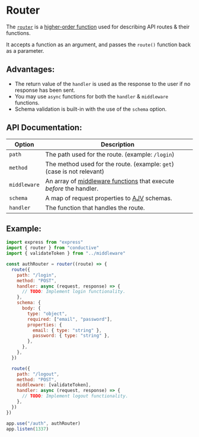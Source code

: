 # Router

The [`router`](src/router.js) is a [higher-order function](https://en.wikipedia.org/wiki/Higher-order_function) used for describing API routes & their functions.

It accepts a function as an argument, and passes the `route()` function back as a parameter.

## Advantages:

- The return value of the `handler` is used as the response to the user if no response has been sent.
- You may use `async` functions for both the `handler` & `middleware` functions.
- Schema validation is built-in with the use of the `schema` option.

## API Documentation:

| Option       | Description                                                                                                                   |
| ------------ | ----------------------------------------------------------------------------------------------------------------------------- |
| `path`       | The path used for the route. (example: `/login`)                                                                              |
| `method`     | The method used for the route. (example: `get`) (case is not relevant)                                                        |
| `middleware` | An array of [middleware functions](https://expressjs.com/en/guide/writing-middleware.html) that execute _before_ the handler. |
| `schema`     | A map of request properties to [AJV](https://ajv.js.org) schemas.                                                             |
| `handler`    | The function that handles the route.                                                                                          |

## Example:

```javascript
import express from "express"
import { router } from "conductive"
import { validateToken } from "../middleware"

const authRouter = router((route) => {
  route({
    path: "/login",
    method: "POST",
    handler: async (request, response) => {
      // TODO: Implement login functionality.
    },
    schema: {
      body: {
        type: "object",
        required: ["email", "password"],
        properties: {
          email: { type: "string" },
          password: { type: "string" },
        },
      },
    },
  })

  route({
    path: "/logout",
    method: "POST",
    middleware: [validateToken],
    handler: async (request, response) => {
      // TODO: Implement logout functionality.
    },
  })
})

app.use("/auth", authRouter)
app.listen(1337)
```
